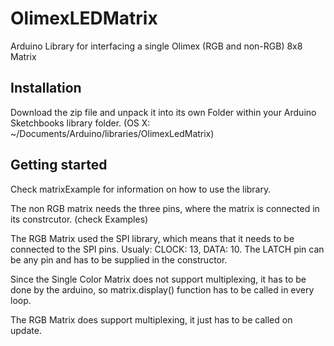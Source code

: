 # OlimexLEDMatrix
Arduino Library for interfacing a single Olimex (RGB and non-RGB) 8x8 Matrix

## Installation
Download the zip file and unpack it into its own Folder within your Arduino Sketchbooks library folder. 
(OS X: ~/Documents/Arduino/libraries/OlimexLedMatrix)

## Getting started
Check matrixExample for information on how to use the library.

The non RGB matrix needs the three pins, where the matrix is connected in its constrcutor. (check Examples)

The RGB Matrix used the SPI library, which means that it needs to be connected to the SPI pins. Usualy: CLOCK: 13, DATA: 10. The LATCH pin can be any pin and has to be supplied in the constructor.

Since the Single Color Matrix does not support multiplexing, it has to be done by the arduino, so matrix.display() function has to be called in every loop.

The RGB Matrix does support multiplexing, it just has to be called on update.


